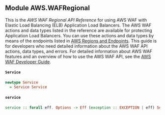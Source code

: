 ## Module AWS.WAFRegional

<p>This is the <i>AWS WAF Regional API Reference</i> for using AWS WAF with Elastic Load Balancing (ELB) Application Load Balancers. The AWS WAF actions and data types listed in the reference are available for protecting Application Load Balancers. You can use these actions and data types by means of the endpoints listed in <a href="http://docs.aws.amazon.com/general/latest/gr/rande.html#waf_region">AWS Regions and Endpoints</a>. This guide is for developers who need detailed information about the AWS WAF API actions, data types, and errors. For detailed information about AWS WAF features and an overview of how to use the AWS WAF API, see the <a href="http://docs.aws.amazon.com/waf/latest/developerguide/">AWS WAF Developer Guide</a>.</p>

#### `Service`

``` purescript
newtype Service
  = Service Service
```

#### `service`

``` purescript
service :: forall eff. Options -> Eff (exception :: EXCEPTION | eff) Service
```


